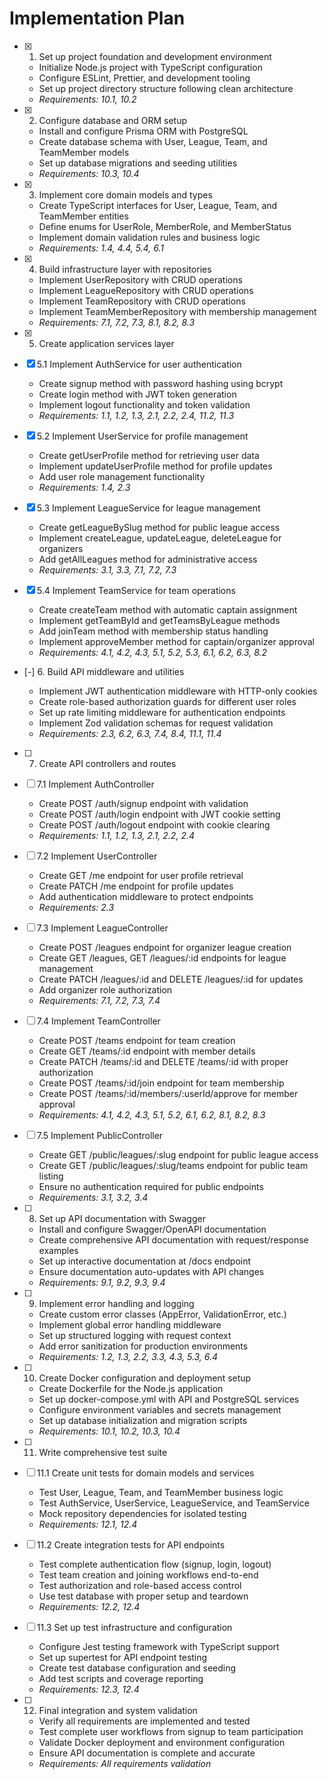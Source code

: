 # Implementation Plan

- [x] 1. Set up project foundation and development environment






  - Initialize Node.js project with TypeScript configuration
  - Configure ESLint, Prettier, and development tooling
  - Set up project directory structure following clean architecture
  - _Requirements: 10.1, 10.2_

- [x] 2. Configure database and ORM setup






  - Install and configure Prisma ORM with PostgreSQL
  - Create database schema with User, League, Team, and TeamMember models
  - Set up database migrations and seeding utilities
  - _Requirements: 10.3, 10.4_

- [x] 3. Implement core domain models and types





  - Create TypeScript interfaces for User, League, Team, and TeamMember entities
  - Define enums for UserRole, MemberRole, and MemberStatus
  - Implement domain validation rules and business logic
  - _Requirements: 1.4, 4.4, 5.4, 6.1_

- [x] 4. Build infrastructure layer with repositories





  - Implement UserRepository with CRUD operations
  - Implement LeagueRepository with CRUD operations
  - Implement TeamRepository with CRUD operations
  - Implement TeamMemberRepository with membership management
  - _Requirements: 7.1, 7.2, 7.3, 8.1, 8.2, 8.3_

- [x] 5. Create application services layer





- [x] 5.1 Implement AuthService for user authentication


  - Create signup method with password hashing using bcrypt
  - Create login method with JWT token generation
  - Implement logout functionality and token validation
  - _Requirements: 1.1, 1.2, 1.3, 2.1, 2.2, 2.4, 11.2, 11.3_

- [x] 5.2 Implement UserService for profile management


  - Create getUserProfile method for retrieving user data
  - Implement updateUserProfile method for profile updates
  - Add user role management functionality
  - _Requirements: 1.4, 2.3_

- [x] 5.3 Implement LeagueService for league management


  - Create getLeagueBySlug method for public league access
  - Implement createLeague, updateLeague, deleteLeague for organizers
  - Add getAllLeagues method for administrative access
  - _Requirements: 3.1, 3.3, 7.1, 7.2, 7.3_

- [x] 5.4 Implement TeamService for team operations


  - Create createTeam method with automatic captain assignment
  - Implement getTeamById and getTeamsByLeague methods
  - Add joinTeam method with membership status handling
  - Implement approveMember method for captain/organizer approval
  - _Requirements: 4.1, 4.2, 4.3, 5.1, 5.2, 5.3, 6.1, 6.2, 6.3, 8.2_

- [-] 6. Build API middleware and utilities



  - Implement JWT authentication middleware with HTTP-only cookies
  - Create role-based authorization guards for different user roles
  - Set up rate limiting middleware for authentication endpoints
  - Implement Zod validation schemas for request validation
  - _Requirements: 2.3, 6.2, 6.3, 7.4, 8.4, 11.1, 11.4_

- [ ] 7. Create API controllers and routes
- [ ] 7.1 Implement AuthController
  - Create POST /auth/signup endpoint with validation
  - Create POST /auth/login endpoint with JWT cookie setting
  - Create POST /auth/logout endpoint with cookie clearing
  - _Requirements: 1.1, 1.2, 1.3, 2.1, 2.2, 2.4_

- [ ] 7.2 Implement UserController
  - Create GET /me endpoint for user profile retrieval
  - Create PATCH /me endpoint for profile updates
  - Add authentication middleware to protect endpoints
  - _Requirements: 2.3_

- [ ] 7.3 Implement LeagueController
  - Create POST /leagues endpoint for organizer league creation
  - Create GET /leagues, GET /leagues/:id endpoints for league management
  - Create PATCH /leagues/:id and DELETE /leagues/:id for updates
  - Add organizer role authorization
  - _Requirements: 7.1, 7.2, 7.3, 7.4_

- [ ] 7.4 Implement TeamController
  - Create POST /teams endpoint for team creation
  - Create GET /teams/:id endpoint with member details
  - Create PATCH /teams/:id and DELETE /teams/:id with proper authorization
  - Create POST /teams/:id/join endpoint for team membership
  - Create POST /teams/:id/members/:userId/approve for member approval
  - _Requirements: 4.1, 4.2, 4.3, 5.1, 5.2, 6.1, 6.2, 8.1, 8.2, 8.3_

- [ ] 7.5 Implement PublicController
  - Create GET /public/leagues/:slug endpoint for public league access
  - Create GET /public/leagues/:slug/teams endpoint for public team listing
  - Ensure no authentication required for public endpoints
  - _Requirements: 3.1, 3.2, 3.4_

- [ ] 8. Set up API documentation with Swagger
  - Install and configure Swagger/OpenAPI documentation
  - Create comprehensive API documentation with request/response examples
  - Set up interactive documentation at /docs endpoint
  - Ensure documentation auto-updates with API changes
  - _Requirements: 9.1, 9.2, 9.3, 9.4_

- [ ] 9. Implement error handling and logging
  - Create custom error classes (AppError, ValidationError, etc.)
  - Implement global error handling middleware
  - Set up structured logging with request context
  - Add error sanitization for production environments
  - _Requirements: 1.2, 1.3, 2.2, 3.3, 4.3, 5.3, 6.4_

- [ ] 10. Create Docker configuration and deployment setup
  - Create Dockerfile for the Node.js application
  - Set up docker-compose.yml with API and PostgreSQL services
  - Configure environment variables and secrets management
  - Set up database initialization and migration scripts
  - _Requirements: 10.1, 10.2, 10.3, 10.4_

- [ ] 11. Write comprehensive test suite
- [ ] 11.1 Create unit tests for domain models and services
  - Test User, League, Team, and TeamMember business logic
  - Test AuthService, UserService, LeagueService, and TeamService
  - Mock repository dependencies for isolated testing
  - _Requirements: 12.1, 12.4_

- [ ] 11.2 Create integration tests for API endpoints
  - Test complete authentication flow (signup, login, logout)
  - Test team creation and joining workflows end-to-end
  - Test authorization and role-based access control
  - Use test database with proper setup and teardown
  - _Requirements: 12.2, 12.4_

- [ ] 11.3 Set up test infrastructure and configuration
  - Configure Jest testing framework with TypeScript support
  - Set up supertest for API endpoint testing
  - Create test database configuration and seeding
  - Add test scripts and coverage reporting
  - _Requirements: 12.3, 12.4_

- [ ] 12. Final integration and system validation
  - Verify all requirements are implemented and tested
  - Test complete user workflows from signup to team participation
  - Validate Docker deployment and environment configuration
  - Ensure API documentation is complete and accurate
  - _Requirements: All requirements validation_